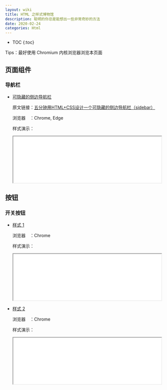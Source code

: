 ```yaml
---
layout: wiki
title: HTML 之样式博物馆
description: 聪明的你总是能想出一些非常奇妙的方法
date: 2020-02-24
categories: Html
---
```


* TOC
{:toc}

Tips：最好使用 Chromium 内核浏览器浏览本页面

## 页面组件

### 导航栏

* [可隐藏的侧边导航栏](/assets/html/Suppressible-sidebar.html)

    原文链接：[五分钟用HTML+CSS设计一个可隐藏的侧边导航栏（sidebar）](https://blog.csdn.net/Bobdragery/article/details/90757500)

    浏览器　：Chrome, Edge

    样式演示：
    <iframe src="/assets/html/Suppressible-sidebar.html" width="100%"></iframe>

## 按钮

### 开关按钮

* [样式 1](/assets/html/Switch-button-1.html)

    浏览器　：Chrome

    样式演示：
    <iframe src="/assets/html/Switch-button-1.html" width="100%"></iframe>

* [样式 2](/assets/html/Switch-button-2.html)

    浏览器　：Chrome

    样式演示：
    <iframe src="/assets/html/Switch-button-2.html" width="100%"></iframe>
